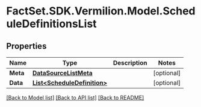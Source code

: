 # FactSet.SDK.Vermilion.Model.ScheduleDefinitionsList

## Properties

Name | Type | Description | Notes
------------ | ------------- | ------------- | -------------
**Meta** | [**DataSourceListMeta**](DataSourceListMeta.md) |  | [optional] 
**Data** | [**List&lt;ScheduleDefinition&gt;**](ScheduleDefinition.md) |  | [optional] 

[[Back to Model list]](../README.md#documentation-for-models) [[Back to API list]](../README.md#documentation-for-api-endpoints) [[Back to README]](../README.md)

